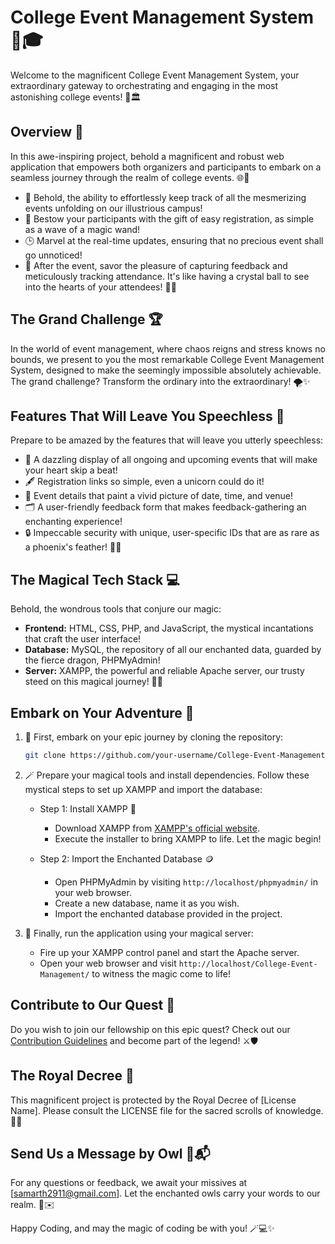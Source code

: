 # College Event Management System 🌟🎓

Welcome to the magnificent College Event Management System, your extraordinary gateway to orchestrating and engaging in the most astonishing college events! 🎉🏛️

## Overview 🚀

In this awe-inspiring project, behold a magnificent and robust web application that empowers both organizers and participants to embark on a seamless journey through the realm of college events. 🌐🤹

- 📅 Behold, the ability to effortlessly keep track of all the mesmerizing events unfolding on our illustrious campus!
- 🎫 Bestow your participants with the gift of easy registration, as simple as a wave of a magic wand!
- 🕒 Marvel at the real-time updates, ensuring that no precious event shall go unnoticed!
- 📝 After the event, savor the pleasure of capturing feedback and meticulously tracking attendance. It's like having a crystal ball to see into the hearts of your attendees! 💖🔮

## The Grand Challenge 🏆

In the world of event management, where chaos reigns and stress knows no bounds, we present to you the most remarkable College Event Management System, designed to make the seemingly impossible absolutely achievable. The grand challenge? Transform the ordinary into the extraordinary! 🌪️✨

## Features That Will Leave You Speechless 🤩

Prepare to be amazed by the features that will leave you utterly speechless:

- 📢 A dazzling display of all ongoing and upcoming events that will make your heart skip a beat!
- 🖋️ Registration links so simple, even a unicorn could do it!
- 📅 Event details that paint a vivid picture of date, time, and venue!
- 🗂️ A user-friendly feedback form that makes feedback-gathering an enchanting experience!
- 🔒 Impeccable security with unique, user-specific IDs that are as rare as a phoenix's feather! 🦄🔐

## The Magical Tech Stack 💻

Behold, the wondrous tools that conjure our magic:

- **Frontend:** HTML, CSS, PHP, and JavaScript, the mystical incantations that craft the user interface!
- **Database:** MySQL, the repository of all our enchanted data, guarded by the fierce dragon, PHPMyAdmin!
- **Server:** XAMPP, the powerful and reliable Apache server, our trusty steed on this magical journey! 🐉🏹

## Embark on Your Adventure 🚀

1. 🏰 First, embark on your epic journey by cloning the repository:
   ```bash
   git clone https://github.com/your-username/College-Event-Management.git
   
2. 🪄 Prepare your magical tools and install dependencies. Follow these mystical steps to set up XAMPP and import the database:

   - Step 1: Install XAMPP 🧙
     - Download XAMPP from [XAMPP's official website](https://www.apachefriends.org/index.html).
     - Execute the installer to bring XAMPP to life. Let the magic begin!
     
   - Step 2: Import the Enchanted Database 🪙
     - Open PHPMyAdmin by visiting `http://localhost/phpmyadmin/` in your web browser.
     - Create a new database, name it as you wish.
     - Import the enchanted database provided in the project.

3. 🎩 Finally, run the application using your magical server:

   - Fire up your XAMPP control panel and start the Apache server.
   - Open your web browser and visit `http://localhost/College-Event-Management/` to witness the magic come to life!

## Contribute to Our Quest 🤝

Do you wish to join our fellowship on this epic quest? Check out our [Contribution Guidelines](CONTRIBUTIONS.md) and become part of the legend! ⚔️🛡️

## The Royal Decree 📜

This magnificent project is protected by the Royal Decree of [License Name]. Please consult the LICENSE file for the sacred scrolls of knowledge. 🏰📖

## Send Us a Message by Owl 🦉📬

For any questions or feedback, we await your missives at [samarth2911@gmail.com]. Let the enchanted owls carry your words to our realm. 💌✉️

Happy Coding, and may the magic of coding be with you! 🪄💻✨
